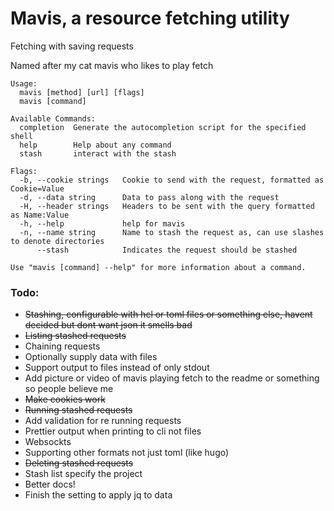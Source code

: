 # Mavis, a resource fetching utility
Fetching with saving requests

Named after my cat mavis who likes to play fetch

```
Usage:
  mavis [method] [url] [flags]
  mavis [command]

Available Commands:
  completion  Generate the autocompletion script for the specified shell
  help        Help about any command
  stash       interact with the stash

Flags:
  -b, --cookie strings   Cookie to send with the request, formatted as Cookie=Value
  -d, --data string      Data to pass along with the request
  -H, --header strings   Headers to be sent with the query formatted as Name:Value 
  -h, --help             help for mavis
  -n, --name string      Name to stash the request as, can use slashes to denote directories
      --stash            Indicates the request should be stashed

Use "mavis [command] --help" for more information about a command.
```

### Todo:
- ~~Stashing, configurable with hcl or toml files or something else, havent decided but dont want json it smells bad~~
- ~~Listing stashed requests~~
- Chaining requests
- Optionally supply data with files
- Support output to files instead of only stdout
- Add picture or video of mavis playing fetch to the readme or something so people believe me
- ~~Make cookies work~~
- ~~Running stashed requests~~
- Add validation for re running requests
- Prettier output when printing to cli not files
- Websockts
- Supporting other formats not just toml (like hugo)
- ~~Deleting stashed requests~~
- Stash list specify the project
- Better docs!
- Finish the setting to apply jq to data
